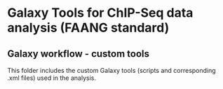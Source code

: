 Galaxy Tools for ChIP-Seq data analysis (FAANG standard)
========================================================

## Galaxy workflow - custom tools

This folder includes the custom Galaxy tools (scripts and corresponding .xml files) used in the analysis.